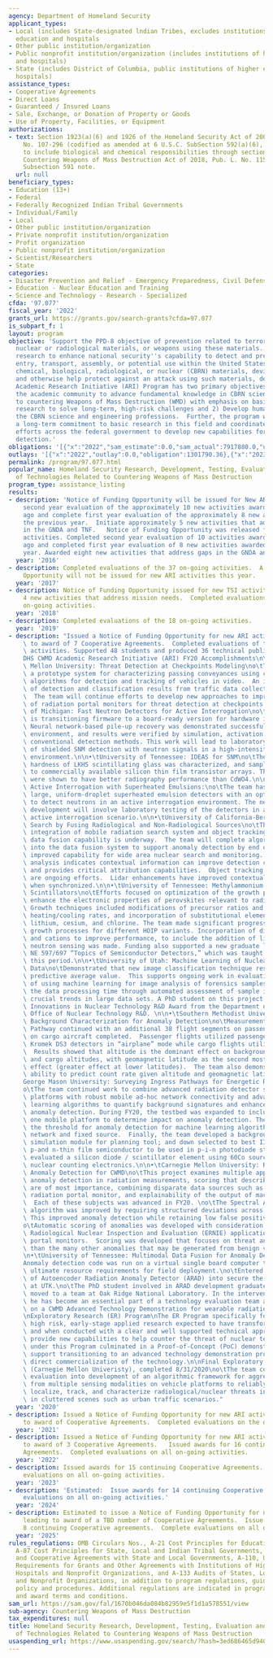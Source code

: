 ```yaml
---
agency: Department of Homeland Security
applicant_types:
- Local (includes State-designated lndian Tribes, excludes institutions of higher
  education and hospitals
- Other public institution/organization
- Public nonprofit institution/organization (includes institutions of higher education
  and hospitals)
- State (includes District of Columbia, public institutions of higher education and
  hospitals)
assistance_types:
- Cooperative Agreements
- Direct Loans
- Guaranteed / Insured Loans
- Sale, Exchange, or Donation of Property or Goods
- Use of Property, Facilities, or Equipment
authorizations:
- text: Section 1923(a)(6) and 1926 of the Homeland Security Act of 2002, Pub. L.
    No. 107-296 (codified as amended at 6 U.S.C. SubSection 592(a)(6), 596) as constructed
    to include biological and chemical responsibilities through section 2(b) of the
    Countering Weapons of Mass Destruction Act of 2018, Pub. L. No. 115-387 (6U.S.C.
    Subsection 591 note.
  url: null
beneficiary_types:
- Education (13+)
- Federal
- Federally Recognized Indian Tribal Governments
- Individual/Family
- Local
- Other public institution/organization
- Private nonprofit institution/organization
- Profit organization
- Public nonprofit institution/organization
- Scientist/Researchers
- State
categories:
- Disaster Prevention and Relief - Emergency Preparedness, Civil Defense
- Education - Nuclear Education and Training
- Science and Technology - Research - Specialized
cfda: '97.077'
fiscal_year: '2022'
grants_url: https://grants.gov/search-grants?cfda=97.077
is_subpart_f: 1
layout: program
objective: 'Support the PPD-8 objective of prevention related to terrorist acts involving
  nuclear or radiological materials, or weapons using these materials.  Support basic
  research to enhance national security''s capability to detect and prevent the illicit
  entry, transport, assembly, or potential use within the United States of unauthorized
  chemical, biological, radiological, or nuclear (CBRN) materials, devices or agents
  and otherwise help protect against an attack using such materials, devices, or agents.  The
  Academic Research Initiative (ARI) Program has two primary objectives: 1) Engage
  the academic community to advance fundamental knowledge in CBRN sciences applicable
  to countering Weapons of Mass Destruction (WMD) with emphasis on basic and applied
  research to solve long-term, high-risk challenges and 2) Develop human capital for
  the CBRN science and engineering professions.  Further, the program works to sustain
  a long-term commitment to basic research in this field and coordinates research
  efforts across the federal government to develop new capabilities for WMD threat
  detection.'
obligations: '[{"x":"2022","sam_estimate":0.0,"sam_actual":7917880.0,"usa_spending_actual":7776240.79},{"x":"2023","sam_estimate":0.0,"sam_actual":6958548.0,"usa_spending_actual":3496374.68},{"x":"2024","sam_estimate":6379612.85,"sam_actual":0.0,"usa_spending_actual":2763463.04}]'
outlays: '[{"x":"2022","outlay":0.0,"obligation":1301790.36},{"x":"2023","outlay":0.0,"obligation":-371.38},{"x":"2024","outlay":0.0,"obligation":0.0}]'
permalink: /program/97.077.html
popular_name: Homeland Security Research, Development, Testing, Evaluation and Demonstration
  of Technologies Related to Countering Weapons of Mass Destruction
program_type: assistance_listing
results:
- description: 'Notice of Funding Opportunity will be issued for New ARI Activities:  Complete
    second year evaluation of the approximately 10 new activities awarded two years
    ago and complete first year evaluation of the approximately 8 new activities awarded
    the previous year.  Initiate approximately 5 new activities that address gaps
    in the GNDA and TNF.   Notice of Funding Opportunity was released for new ARI
    activities. Completed second year evaluation of 10 activities awarded two years
    ago and completed first year evaluation of 8 new activities awarded the previous
    year. Awarded eight new activities that address gaps in the GNDA and TNF.'
  year: '2016'
- description: Completed evaluations of the 37 on-going activities.  A Notice of Funding
    Opportunity will not be issued for new ARI activities this year.
  year: '2017'
- description: Notice of Funding Opportunity issued for new TSI activities. Initiated
    4 new activities that address mission needs.  Completed evaluations of the 26
    on-going activities.
  year: '2018'
- description: Completed evaluations of the 18 on-going activities.
  year: '2019'
- description: "Issued a Notice of Funding Opportunity for new ARI activities leading\
    \ to award of 7 Cooperative Agreements.  Completed evaluations of the 11 on-going\
    \ activities. Supported 48 students and produced 36 technical publications.\n\n\
    DHS CWMD Academic Research Initiative (ARI) FY20 Accomplishments\n\n•\tCarnegie\
    \ Mellon University: Threat Detection at Checkpoints Modeling\no\tThe team implemented\
    \ a prototype system for characterizing passing conveyances using computer vision\
    \ algorithms for detection and tracking of vehicles in video.  An initial set\
    \ of detection and classification results from traffic data collection was obtained.\
    \  The team will continue efforts to develop new approaches to improve the effectiveness\
    \ of radiation portal monitors for threat detection at checkpoints.\n\n•\tUniversity\
    \ of Michigan: Fast Neutron Detectors for Active Interrogation\no\tThe program\
    \ is transitioning firmware to a board-ready version for hardware implementation.\
    \ Neural network-based pile-up recovery was demonstrated successfully in an interrogation\
    \ environment, and results were verified by simulation, activation analysis, and\
    \ conventional detection methods. This work will lead to laboratory demonstrations\
    \ of shielded SNM detection with neutron signals in a high-intensity photon interrogation\
    \ environment.\n\n•\tUniversity of Tennessee: IDEAS for SNM\no\tThe radiation\
    \ hardness of LKH5 scintillating glass was characterized, and samples were coupled\
    \ to commercially available silicon thin film transistor arrays. These arrays\
    \ were shown to have better radiography performance than CdWO4.\n\n•\tYale University:\
    \ Active Interrogation with Superheated Emulsions:\no\tThe team has developed\
    \ large, uniform-droplet superheated emulsion detectors with an optical readout\
    \ to detect neutrons in an active interrogation environment. The next phase of\
    \ development will involve laboratory testing of the detectors in a field-representative\
    \ active interrogation scenario.\n\n•\tUniversity of California-Berkeley: Enhanced\
    \ Search by Fusing Radiological and Non-Radiological Sources\no\tThe team continued\
    \ integration of mobile radiation search system and object tracking approach into\
    \ data fusion capability is underway.  The team will complete algorithm integration\
    \ into the data fusion system to support anomaly detection by end of FY21, providing\
    \ improved capability for wide area nuclear search and monitoring.  Preliminary\
    \ analysis indicates contextual information can improve detection capabilities\
    \ and provides critical attribution capabilities.  Object tracking and data fusion\
    \ are ongoing efforts.  Lidar enhancements have improved contextual sensor data\
    \ when synchronized.\n\n•\tUniversity of Tennessee: Methylammonium Lead Halide\
    \ Scintillators\no\tEfforts focused on optimization of the growth parameters to\
    \ enhance the electronic properties of perovskites relevant to radiation sensing.\
    \ Growth techniques included modifications of precursor ratios and concentrations,\
    \ heating/cooling rates, and incorporation of substitutional elements such as\
    \ lithium, cesium, and chlorine. The team made significant progress in optimizing\
    \ growth processes for different HOIP variants. Incorporation of different anions\
    \ and cations to improve performance, to include the addition of lithium for thermal\
    \ neutron sensing was made. Funding also supported a new graduate level course,\
    \ NE 597/697 “Topics of Semiconductor Detectors,” which was taught by the PI during\
    \ this period.\n\n•\tUniversity of Utah: Machine Learning of Nuclear Forensic\
    \ Data\no\tDemonstrated that new image classification technique resulted in higher\
    \ predictive average value.  This supports ongoing work in evaluating the feasibility\
    \ of using machine learning for image analysis of forensics samples, to reduce\
    \ the data processing time through automated assessment of sample images and identifying\
    \ crucial trends in large data sets. A PhD student on this project received an\
    \ Innovations in Nuclear Technology R&D Award from the Department of Energy’s\
    \ Office of Nuclear Technology R&D. \n\n•\tSouthern Methodist University: Radiation\
    \ Background Characterization for Anomaly Detection\no\tMeasurements on the Aviation\
    \ Pathway continued with an additional 38 flight segments on passenger and 65\
    \ on cargo aircraft completed.  Passenger flights utilized passengers carrying\
    \ Kromek DS3 detectors in “airplane” mode while cargo flights utilized FEDEX shipments.\
    \  Results showed that altitude is the dominant effect on background at airline\
    \ and cargo altitudes, with geomagnetic latitude as the second most important\
    \ effect (greater effect at lower latitudes).  The team also demonstrated the\
    \ ability to predict count rate given altitude and geomagnetic latitude.\n\n•\t\
    George Mason University: Surveying Ingress Pathways for Energetic Radiation Background\n\
    o\tThe team continued work to combine advanced radiation detector systems and\
    \ platforms with robust mobile ad-hoc network connectivity and advanced machine\
    \ learning algorithms to quantify background signatures and enhance real-time\
    \ anomaly detection. During FY20, the testbed was expanded to include at least\
    \ one mobile platform to determine impact on anomaly detection. The team determined\
    \ the threshold for anomaly detection for machine learning algorithm for a fixed\
    \ network and fixed source.  Finally, the team developed a background radiation\
    \ simulation module for planning tool; and down selected to best II-VI and oxide-based\
    \ p-and n-thin film semiconductor to be used in p-i-n photodiode structure, and\
    \ evaluated a silicon diode / scintillator element using 60Co source and standard\
    \ nuclear counting electronics.\n\n•\tCarnegie Mellon University: Robust Interpretable\
    \ Anomaly Detection for CWMD\no\tThis project examines multiple approaches for\
    \ anomaly detection in radiation measurements, scoring that describes which anomalies\
    \ are of most importance, combining disparate data sources such as manifest with\
    \ radiation portal monitor, and explainability of the output of machine learning.\
    \  Each of these subjects was advanced in FY20. \no\tThe Spectral Anomaly Detection\
    \ algorithm was improved by requiring structured deviations across multiple observations.\
    \ This improved anomaly detection while retaining low false positive rates.\n\
    o\tAutomatic scoring of anomalies was developed with consideration of the Enhanced\
    \ Radiological Nuclear Inspection and Evaluation (ERNIE) application used on radiation\
    \ portal monitors.  Scoring was developed that focuses on threat anomalies rather\
    \ than the many other anomalies that may be generated from benign variations.\n\
    \n•\tUniversity of Tennessee: Multimodal Data Fusion for Anomaly Detection\no\t\
    Anomaly detection code was run on a virtual single board computer to assess the\
    \ ultimate resource requirements for field deployment.\no\tEntered final version\
    \ of Autoencoder Radiation Anomaly Detector (ARAD) into secure the code repository\
    \ at UTK.\no\tThe PhD student involved in ARAD development graduated in FY20 and\
    \ moved to a team at Oak Ridge National Laboratory. In the intervening months,\
    \ he has become an essential part of a technology evaluation team at ORNL working\
    \ on a CWMD Advanced Technology Demonstration for wearable radiation detectors.\n\
    \nExploratory Research (ER) Program\nThe ER Program specifically focused on innovative,\
    \ high risk, early-stage applied research expected to have transformational impact,\
    \ and when conducted with a clear and well supported technical approach, would\
    \ provide new capabilities to help counter the threat of nuclear terrorism.  Research\
    \ under this Program culminated in a Proof-of-Concept (PoC) demonstration, to\
    \ support transitioning to an advanced technology demonstration program or supporting\
    \ direct commercialization of the technology.\n\nFinal Exploratory Research project\
    \ (Carnegie Mellon Univeristy), completed 8/31/2020\no\tThe team completed feasibility\
    \ evaluation into development of an algorithmic framework for aggregating data\
    \ from multiple sensing modalities on vehicle platforms to reliably monitor, detect,\
    \ localize, track, and characterize radiological/nuclear threats in real time\
    \ in cluttered scenes such as urban traffic scenarios."
  year: '2020'
- description: Issued a Notice of Funding Opportunity for new ARI activities leading
    to award of Cooperative Agreements.  Completed evaluations on the on-going activities.
  year: '2021'
- description: Issued a Notice of Funding Opportunity for new ARI activities leading
    to award of 3 Cooperative Agreements.   Issued awards for 16 continuing Cooperative
    Agreements.  Completed evaluations on all on-going activities.
  year: '2022'
- description: Issued awards for 15 continuing Cooperative Agreements.  Completed
    evaluations on all on-going activities.
  year: '2023'
- description: 'Estimated:  Issue awards for 14 continuing Cooperative Agreements.  Complete
    evaluations on all on-going activities.'
  year: '2024'
- description: Estimated to issue a Notice of Funding Opportunity for new ARI activities
    leading to award of a TBD number of Cooperative Agreements.  Issue awards for
    8 continuing Cooperative agreements.  Complete evaluations on all on-going activities.
  year: '2025'
rules_regulations: OMB Circulars Nos., A-21 Cost Principles for Educational Institutions,
  A-87 Cost Principles for State, Local and Indian Tribal Governments, A-102 Grants
  and Cooperative Agreements with State and Local Governments, A-110, Uniform Administrative
  Requirements for Grants and Other Agreements with Institutions of Higher Education,
  Hospitals and Nonprofit Organizations, and A-133 Audits of States, Local Governments,
  and Nonprofit Organizations, in addition to program regulations, guidelines, DHS
  policy and procedures. Additional regulations are indicated in program announcement
  and award terms and conditions.
sam_url: https://sam.gov/fal/1670b046da084b82959e5f1d1a578551/view
sub-agency: Countering Weapons of Mass Destruction
tax_expenditures: null
title: Homeland Security Research, Development, Testing, Evaluation and Demonstration
  of Technologies Related to Countering Weapons of Mass Destruction
usaspending_url: https://www.usaspending.gov/search/?hash=3ed686465d9406dd105ac7edcefe3568
---
```

